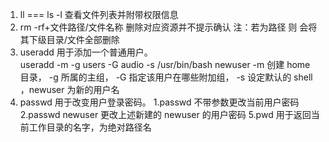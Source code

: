 1.  ll === ls -l  查看文件列表并附带权限信息
2.  rm -rf+文件路径/文件名称  删除对应资源并不提示确认   注：若为路径 则 会将其下级目录/文件全部删除 
3.  useradd       用于添加一个普通用户。   
      useradd -m -g users -G audio -s /usr/bin/bash newuser 
      -m 创建 home 目录， -g 所属的主组， -G 指定该用户在哪些附加组， -s 设定默认的 shell ，newuser 为新的用户名
4.  passwd      用于改变用户登录密码。
      1.passwd         不带参数更改当前用户密码
      2.passwd newuser 更改上述新建的 newuser 的用户密码
5.pwd         用于返回当前工作目录的名字，为绝对路径名


